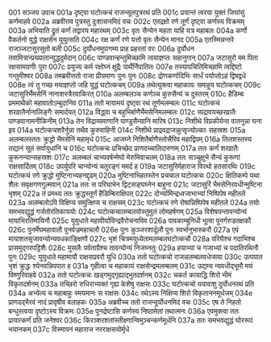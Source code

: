 001  सञ्जय उवाच
001a दृष्ट्वा घटोत्कचं राजन्सूतपुत्ररथं प्रति
001c प्रयान्तं त्वरया युक्तं जिघांसुं कर्णमाहवे
002a अब्रवीत्तव पुत्रस्तु दुःशासनमिदं वचः
002c एतद्रक्षो रणे तूर्णं दृष्ट्वा कर्णस्य विक्रमम्
003a अभियाति द्रुतं कर्णं तद्वारय महारथम्
003c वृतः सैन्येन महता याहि यत्र महाबलः
004a कर्णो वैकर्तनो युद्धे राक्षसेन युयुत्सति
004c रक्ष कर्णं रणे यत्तो वृतः सैन्येन मानद
005a एतस्मिन्नन्तरे राजञ्जटासुरसुतो बली
005c दुर्योधनमुपागम्य प्राह प्रहरतां वरः
006a दुर्योधन तवामित्रान्प्रख्यातान्युद्धदुर्मदान्
006c पाण्डवान्हन्तुमिच्छामि त्वयाज्ञप्तः सहानुगान्
007a जटासुरो मम पिता रक्षसामग्रणीः पुरा
007c प्रयुज्य कर्म रक्षोघ्नं क्षुद्रैः पार्थैर्निपातितः
007e तस्यापचितिमिच्छामि त्वद्दिष्टो गन्तुमीश्वर
008a तमब्रवीत्ततो राजा प्रीयमाणः पुनः पुनः
008c द्रोणकर्णादिभिः सार्धं पर्याप्तोऽहं द्विषद्वधे
008e त्वं तु गच्छ मयाज्ञप्तो जहि युद्धं घटोत्कचम्
009a तथेत्युक्त्वा महाकायः समाहूय घटोत्कचम्
009c जटासुरिर्भैमसेनिं नानाशस्त्रैरवाकिरत्
010a अलम्बलञ्च कर्णञ्च कुरुसैन्यं च दुस्तरम्
010c हैडिम्बः प्रममाथैको महावातोऽम्बुदानिव
011a ततो मायामयं दृष्ट्वा रथं तूर्णमलम्बलः
011c घटोत्कचं शरव्रातैर्नानालिङ्गैः समार्दयत्
012a विद्ध्वा च बहुभिर्बाणैर्भैमसेनिमलम्बलः
012c व्यद्रावयच्छरव्रातैः पाण्डवानामनीकिनीम्
013a तेन विद्राव्यमाणानि पाण्डुसैन्यानि मारिष
013c निशीथे विप्रकीर्यन्त वातनुन्ना घना इव
014a घटोत्कचशरैर्नुन्ना तथैव कुरुवाहिनी
014c निशीथे प्राद्रवद्राजन्नुत्सृज्योल्काः सहस्रशः
015a अलम्बलस्ततः क्रुद्धो भैमसेनिं महामृधे
015c आजघ्ने निशितैर्बाणैस्तोत्त्रैरिव महाद्विपम्
016a तिलशस्तस्य तद्यानं सूतं सर्वायुधानि च
016c घटोत्कचः प्रचिच्छेद प्राणदच्चातिदारुणम्
017a ततः कर्णं शरव्रातैः कुरूनन्यान्सहस्रशः
017c अलम्बलं चाभ्यवर्षन्मेघो मेरुमिवाचलम्
018a ततः सञ्चुक्षुभे सैन्यं कुरूणां राक्षसार्दितम्
018c उपर्युपरि चान्योन्यं चतुरङ्गं ममर्द ह
019a जटासुरिर्महाराज विरथो हतसारथिः
019c घटोत्कचं रणे क्रुद्धो मुष्टिनाभ्यहनद्दृढम्
020a मुष्टिनाभिहतस्तेन प्रचचाल घटोत्कचः
020c क्षितिकम्पे यथा शैलः सवृक्षगणगुल्मवान्
021a ततः स परिघाभेन द्विट्सङ्घघ्नेन बाहुना
021c जटासुरिं भैमसेनिरवधीन्मुष्टिना भृशम्
022a तं प्रमथ्य ततः क्रुद्धस्तूर्णं हैडिम्बिराक्षिपत्
022c दोर्भ्यामिन्द्रध्वजाभाभ्यां निष्पिपेष महीतले
023a अलम्बलोऽपि विक्षिप्य समुत्क्षिप्य च राक्षसम्
023c घटोत्कचं रणे रोषान्निष्पिपेष महीतले
024a तयोः समभवद्युद्धं गर्जतोरतिकाययोः
024c घटोत्कचालम्बलयोस्तुमुलं लोमहर्षणम्
025a विशेषयन्तावन्योन्यं मायाभिरतिमायिनौ
025c युयुधाते महावीर्याविन्द्रवैरोचनाविव
026a पावकाम्बुनिधी भूत्वा पुनर्गरुडतक्षकौ
026c पुनर्मेघमहावातौ पुनर्वज्रमहाचलौ
026e पुनः कुञ्जरशार्दूलौ पुनः स्वर्भानुभास्करौ
027a एवं मायाशतसृजावन्योन्यवधकाङ्क्षिणौ
027c भृशं चित्रमयुध्येतामलम्बलघटोत्कचौ
028a परिघैश्च गदाभिश्च प्रासमुद्गरपट्टिशैः
028c मुसलैः पर्वताग्रैश्च तावन्योन्यं निजघ्नतुः
029a हयाभ्यां च गजाभ्यां च पदातिरथिनौ पुनः
029c युयुधाते महामायौ राक्षसप्रवरौ युधि
030a ततो घटोत्कचो राजन्नलम्बलवधेप्सया
030c उत्पपात भृशं क्रुद्धः श्येनवन्निपपात ह
031a गृहीत्वा च महाकायं राक्षसेन्द्रमलम्बलम्
031c उद्यम्य न्यवधीद्भूमौ मयं विष्णुरिवाहवे
032a ततो घटोत्कचः खड्गमुद्गृह्याद्भुतदर्शनम्
032c चकर्त कायाद्धि शिरो भीमं विकृतदर्शनम्
033a तच्छिरो रुधिराभ्यक्तं गृह्य केशेषु राक्षसः
033c घटोत्कचो ययावाशु दुर्योधनरथं प्रति
034a अभ्येत्य च महाबाहुः स्मयमानः स राक्षसः
034c रथेऽस्य निक्षिप्य शिरो विकृताननमूर्धजम्
034e प्राणदद्भैरवं नादं प्रावृषीव बलाहकः
035a अब्रवीच्च ततो राजन्दुर्योधनमिदं वचः
035c एष ते निहतो बन्धुस्त्वया दृष्टोऽस्य विक्रमः
035e पुनर्द्रष्टासि कर्णस्य निष्ठामेतां तथात्मनः
036a एवमुक्त्वा ततः प्रायात्कर्णं प्रति जनेश्वर
036c किरञ्शरशतांस्तीक्ष्णान्विमुञ्चन्कर्णमूर्धनि
037a ततः समभवद्युद्धं घोररूपं भयानकम्
037c विस्मापनं महाराज नरराक्षसयोर्मृधे

